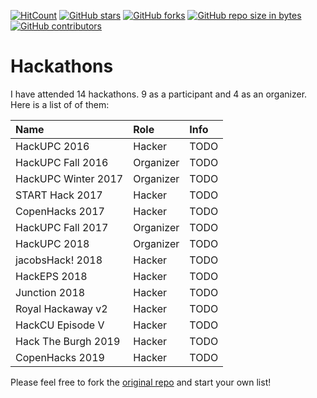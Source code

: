 [![HitCount](http://hits.dwyl.io/AlbertSuarez/hackathons.svg)](http://hits.dwyl.io/AlbertSuarez/hackathons)
[![GitHub stars](https://img.shields.io/github/stars/AlbertSuarez/hackathons.svg)](https://GitHub.com/AlbertSuarez/hackathons/stargazers/)
[![GitHub forks](https://img.shields.io/github/forks/AlbertSuarez/hackathons.svg)](https://GitHub.com/AlbertSuarez/hackathons/network/)
[![GitHub repo size in bytes](https://img.shields.io/github/repo-size/AlbertSuarez/hackathons.svg)](https://github.com/AlbertSuarez/hackathons)
[![GitHub contributors](https://img.shields.io/github/contributors/AlbertSuarez/hackathons.svg)](https://GitHub.com/AlbertSuarez/hackathons/graphs/contributors/)

# Hackathons

I have attended 14 hackathons. 9 as a participant and 4 as an organizer. Here is a list of of them:

| Name                | Role       | Info  |
|:------------------- |:---------- |:----- |
| HackUPC 2016        | Hacker     | TODO |
| HackUPC Fall 2016   | Organizer  | TODO |
| HackUPC Winter 2017 | Organizer  | TODO |
| START Hack 2017     | Hacker     | TODO |
| CopenHacks 2017     | Hacker     | TODO |
| HackUPC Fall 2017   | Organizer  | TODO |
| HackUPC 2018        | Organizer  | TODO |
| jacobsHack! 2018    | Hacker     | TODO |
| HackEPS 2018        | Hacker     | TODO |
| Junction 2018       | Hacker     | TODO |
| Royal Hackaway v2   | Hacker     | TODO |
| HackCU Episode V    | Hacker     | TODO |
| Hack The Burgh 2019 | Hacker     | TODO |
| CopenHacks 2019     | Hacker     | TODO |

Please feel free to fork the [original repo](https://github.com/abdulajet/hackathons) and start your own list!
